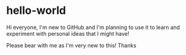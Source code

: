 # hello-world

Hi everyone, I'm new to GitHub and I'm planning to use it to learn and experiment with personal ideas that I might have!

Please bear with me as I'm very new to this! Thanks
